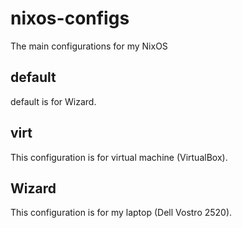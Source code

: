 # nixos-configs

The main configurations for my NixOS

## default

default is for Wizard.

## virt

This configuration is for virtual machine (VirtualBox).

## Wizard

This configuration is for my laptop (Dell Vostro 2520).

